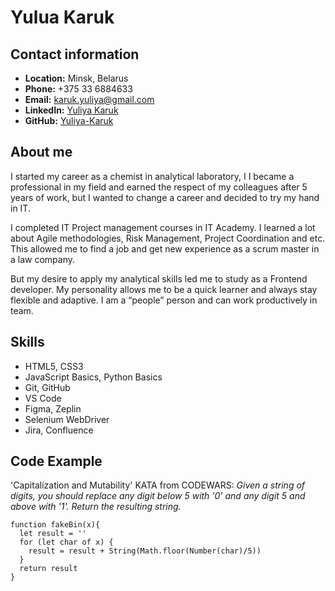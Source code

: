 # __Yulua Karuk__

## __Contact information__
- __Location:__ Minsk, Belarus
- __Phone:__ +375 33 6884633
- __Email:__ karuk.yuliya@gmail.com
- __LinkedIn:__ [Yuliya Karuk](https://www.linkedin.com/in/yuliya-karuk-1a1a14231/)
- __GitHub:__ [Yuliya-Karuk](https://github.com/Yuliya-Karuk)

## __About me__
I started my career as a chemist in analytical laboratory, I I became a professional in my field and earned the respect of my colleagues after 5 years of work, but I wanted to change a career and decided to try my hand in IT.

I completed IT Project management courses in IT Academy. I learned a lot about Agile methodologies, Risk Management, Project Coordination and etc. This allowed me to find a job and get new experience as a scrum master in a law company.

But my desire to apply my analytical skills led me to study as a Frontend developer. My personality allows me to be a quick learner and always stay flexible and adaptive. I am a “people” person and can work productively in team.

## __Skills__
- HTML5, CSS3
- JavaScript Basics, Python Basics
- Git, GitHub
- VS Code
- Figma, Zeplin
- Selenium WebDriver
- Jira, Confluence

## __Code Example__
'Capitalization and Mutability' KATA from CODEWARS: 
*Given a string of digits, you should replace any digit below 5 with '0' and any digit 5 and above with '1'. Return the resulting string.*

```
function fakeBin(x){
  let result = ''
  for (let char of x) {
    result = result + String(Math.floor(Number(char)/5))
  }
  return result
}
```
